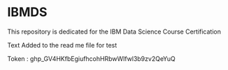 # IBMDS
This repository is dedicated for the IBM Data Science Course Certification 

Text Added to the read me file for test 

Token : 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
